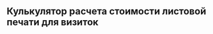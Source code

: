 ## Кулькулятор расчета стоимости листовой печати для визиток
<div id="integratedCalculator" class="url-laser-cutting" style="position: relative; min-height: 150px;"></div>
<script>
    let container = document.getElementById("integratedCalculator");
    let  params = { 
            materialType: "laser-cutting-new",
        };
        let integrated = new PxpCalcManager(container, params);
    // if(window.innerWidth<=800){
    //     window.onCompleteLoadPxpCalc = (calc) => {
    //             calc.totalPriceCalculator.stickyBlock.isEnable(false)
    //             calc.totalPriceCalculator.stickyBlock.isEnable.subscribe(val=>{
    //             calc.totalPriceCalculator.stickyBlock.isEnable(false)})
    //         }
    //     }
</script>
<style>
    .loading-wheel:before{position:absolute;top:50%;left:50%;content:'';z-index:1112;display:block;width:32px;height:32px;margin:-16px 0 0 -16px;border:2px solid rgb(117,117,117);border-radius:50%;border-left-color:transparent;border-right-color:transparent;animation:cssload-spin 500ms infinite linear;-o-animation:cssload-spin 500ms infinite linear;-ms-animation:cssload-spin 500ms infinite linear;-webkit-animation:cssload-spin 500ms infinite linear;-moz-animation:cssload-spin 500ms infinite linear}
    .loading-wheel:after{position:absolute;top:0;left:0;bottom:0;right:0;content:'';background:#fff;z-index:1111;opacity:.9;display:block}
</style>